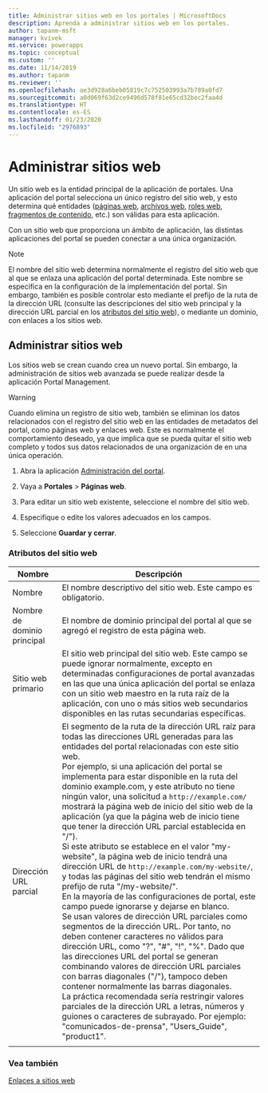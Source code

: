 ```yaml
---
title: Administrar sitios web en los portales | MicrosoftDocs
description: Aprenda a administrar sitios web en los portales.
author: tapanm-msft
manager: kvivek
ms.service: powerapps
ms.topic: conceptual
ms.custom: ''
ms.date: 11/14/2019
ms.author: tapanm
ms.reviewer: ''
ms.openlocfilehash: ae3d928a6beb05819c7c752503993a7b789a0fd7
ms.sourcegitcommit: a0d069f63d2ce9496d578f81e65cd32bec2faa4d
ms.translationtype: HT
ms.contentlocale: es-ES
ms.lasthandoff: 01/23/2020
ms.locfileid: "2976893"
---
```

# <a name="manage-websites"></a>Administrar sitios web

Un sitio web es la entidad principal de la aplicación de portales. Una aplicación del portal selecciona un único registro del sitio web, y esto determina qué entidades ([páginas web](web-page.md), [archivos web](web-files.md), [roles web](create-web-roles.md), [fragmentos de contenido](customize-content-snippets.md), etc.) son válidas para esta aplicación.

Con un sitio web que proporciona un ámbito de aplicación, las distintas aplicaciones del portal se pueden conectar a una única organización.

> [!NOTE]
> El nombre del sitio web determina normalmente el registro del sitio web que al que se enlaza una aplicación del portal determinada. Este nombre se especifica en la configuración de la implementación del portal.
Sin embargo, también es posible controlar esto mediante el prefijo de la ruta de la dirección URL (consulte las descripciones del sitio web principal y la dirección URL parcial en los [atributos del sitio web](#website-attributes)), o mediante un dominio, con enlaces a los sitios web.

## <a name="manage-websites"></a>Administrar sitios web

Los sitios web se crean cuando crea un nuevo portal. Sin embargo, la administración de sitios web avanzada se puede realizar desde la aplicación Portal Management. 

> [!WARNING]
> Cuando elimina un registro de sitio web, también se eliminan los datos relacionados con el registro del sitio web en las entidades de metadatos del portal, como páginas web y enlaces web. Este es normalmente el comportamiento deseado, ya que implica que se pueda quitar el sitio web completo y todos sus datos relacionados de una organización de  en una única operación.

1. Abra la aplicación [Administración del portal](configure-portal.md).

2. Vaya a **Portales** > **Páginas web**.

3. Para editar un sitio web existente, seleccione el nombre del sitio web.

4. Especifique o edite los valores adecuados en los campos.

5. Seleccione **Guardar y cerrar**.

### <a name="website-attributes"></a>Atributos del sitio web

|Nombre|Descripción|
|-----|----------|
|Nombre|El nombre descriptivo del sitio web. Este campo es obligatorio.|
|Nombre de dominio principal|El nombre de dominio principal del portal al que se agregó el registro de esta página web.|
|Sitio web primario|El sitio web principal del sitio web. Este campo se puede ignorar normalmente, excepto en determinadas configuraciones de portal avanzadas en las que una única aplicación del portal se enlaza con un sitio web maestro en la ruta raíz de la aplicación, con uno o más sitios web secundarios disponibles en las rutas secundarias específicas.|
|Dirección URL parcial|El segmento de la ruta de la dirección URL raíz para todas las direcciones URL generadas para las entidades del portal relacionadas con este sitio web.<br>Por ejemplo, si una aplicación del portal se implementa para estar disponible en la ruta del dominio example.com, y este atributo no tiene ningún valor, una solicitud a `http://example.com/` mostrará la página web de inicio del sitio web de la aplicación (ya que la página web de inicio tiene que tener la dirección URL parcial establecida en "/").<br>Si este atributo se establece en el valor "my-website", la página web de inicio tendrá una dirección URL de `http://example.com/my-website/`, y todas las páginas del sitio web tendrán el mismo prefijo de ruta "/my-website/".<br>En la mayoría de las configuraciones de portal, este campo puede ignorarse y dejarse en blanco.<br>Se usan valores de dirección URL parciales como segmentos de la dirección URL. Por tanto, no deben contener caracteres no válidos para dirección URL, como "?", "#", "!", "%". Dado que las direcciones URL del portal se generan combinando valores de dirección URL parciales con barras diagonales ("/"), tampoco deben contener normalmente las barras diagonales.<br>La práctica recomendada sería restringir valores parciales de la dirección URL a letras, números y guiones o caracteres de subrayado. Por ejemplo: "comunicados-de-prensa", "Users_Guide", "product1".|
|||

### <a name="see-also"></a>Vea también
[Enlaces a sitios web](website-bindings.md)

